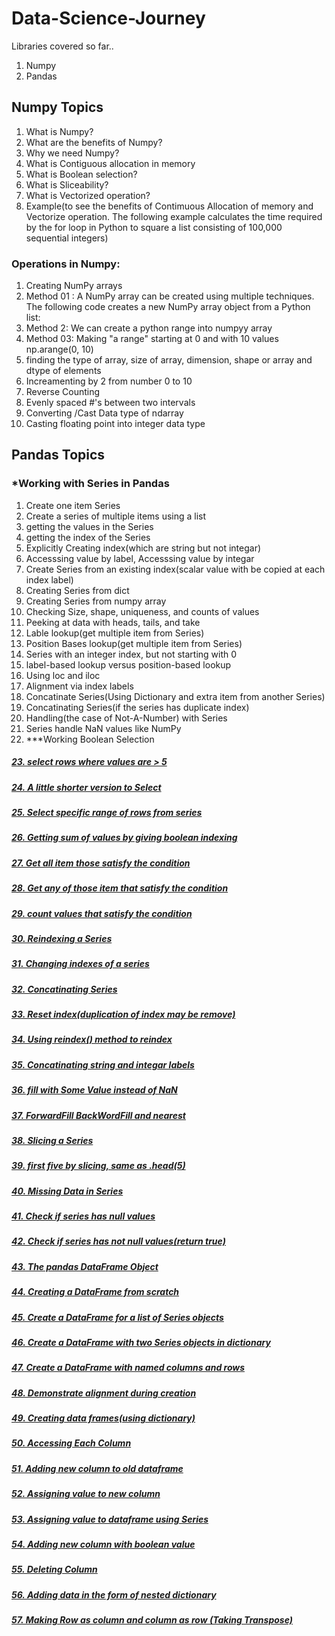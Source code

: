 # Data-Science-Journey
Libraries covered so far..
1. Numpy
2. Pandas

## Numpy Topics
1. What is Numpy?
2. What are the benefits of Numpy?
3. Why we need Numpy?
4. What is Contiguous allocation in memory
5. What is Boolean selection?
6. What is Sliceability?
7. What is Vectorized operation?
8. Example(to see the benefits of Contimuous Allocation of memory and Vectorize operation. The following example calculates the time required by the for loop in Python to square a list consisting of 100,000 sequential integers)
### Operations in Numpy:
1. Creating NumPy arrays
2. Method 01 : A NumPy array can be created using multiple techniques. The following code creates a new NumPy array object from a Python list:
3. Method 2: We can create a python range into numpyy array
4. Method 03: Making "a range" starting at 0 and with 10 values np.arange(0, 10)
5. finding the type of array, size of array, dimension, shape or array and dtype of elements
6. Increamenting by 2 from number 0 to 10
7. Reverse Counting
8. Evenly spaced #'s between two intervals
9. Converting /Cast Data type of ndarray
10. Casting floating point into integer data type
## Pandas Topics
### *Working with Series in Pandas
1. Create one item Series
2. Create a series of multiple items using a list
3. getting the values in the Series
4. getting the index of the Series
5. Explicitly Creating index(which are string but not integar)
6. Accesssing value by label, Accesssing value by integar
7. Create Series from an existing index(scalar value with be copied at each index label)
8. Creating Series from dict
9. Creating Series from numpy array
10. Checking Size, shape, uniqueness, and counts of values
11. Peeking at data with heads, tails, and take
12. Lable lookup(get multiple item from Series)
13. Position Bases lookup(get multiple item from Series)
14. Series with an integer index, but not starting with 0
15. label-based lookup versus position-based lookup
16. Using loc and iloc
17. Alignment via index labels
18. Concatinate Series(Using Dictionary and extra item from another Series)
19. Concatinating Series(if the series has duplicate index)
20. Handling(the case of Not-A-Number) with Series
21. Series handle NaN values like NumPy
22. ***Working Boolean Selection
##### [23. select rows where values are > 5](https://github.com/Muhammad-Usama-07/Data-Science-Journey/blob/82be42cd535146dc9dbd30800f13823f94a83d3c/.ipynb_checkpoints/PandasWork-checkpoint.ipynb)
##### [24. A little shorter version to Select](https://github.com/Muhammad-Usama-07/Data-Science-Journey/blob/180d971fa581000561561fee6ccac829be509a83/.ipynb_checkpoints/PandasWork-checkpoint.ipynb)
##### [25. Select specific range of rows from series](https://github.com/Muhammad-Usama-07/Data-Science-Journey/blob/8eb3d6cd200c865996c7ed8bb8ced74efda08eda/.ipynb_checkpoints/PandasWork-checkpoint.ipynb)
##### [26. Getting sum of values by giving boolean indexing](https://github.com/Muhammad-Usama-07/Data-Science-Journey/blob/d49ef1e6ab433abb98d97af896634a24b6c637a7/.ipynb_checkpoints/PandasWork-checkpoint.ipynb)
##### [27. Get all item those satisfy the condition](https://github.com/Muhammad-Usama-07/Data-Science-Journey/blob/320486493e6081a801bfe4a3b1e6b4ced33b8f4d/.ipynb_checkpoints/PandasWork-checkpoint.ipynb)
##### [28. Get any of those item that satisfy the condition](https://github.com/Muhammad-Usama-07/Data-Science-Journey/blob/0c33ad0ba64bc3c34db4c0198d7de101bf039a70/.ipynb_checkpoints/PandasWork-checkpoint.ipynb)
##### [29. count values that satisfy the condition](https://github.com/Muhammad-Usama-07/Data-Science-Journey/blob/81ea218a457c861c99a09a83d803c79ce20e3922/.ipynb_checkpoints/PandasWork-checkpoint.ipynb)
##### [30. Reindexing a Series](https://github.com/Muhammad-Usama-07/Data-Science-Journey/blob/14bec33bccaa78a0914af3895775ec4f1cd34c9e/.ipynb_checkpoints/PandasWork-checkpoint.ipynb)
##### [31. Changing indexes of a series](https://github.com/Muhammad-Usama-07/Data-Science-Journey/blob/e76c248b57581cfc15545ab9b0f5b65633a4be42/.ipynb_checkpoints/PandasWork-checkpoint.ipynb)
##### [32. Concatinating Series](https://github.com/Muhammad-Usama-07/Data-Science-Journey/blob/ff2143d05b56e1a96819fb1f514d98ad9db85bf8/.ipynb_checkpoints/PandasWork-checkpoint.ipynb)
##### [33. Reset index(duplication of index may be remove)](https://github.com/Muhammad-Usama-07/Data-Science-Journey/blob/031a70845a4758464e3478ca2717d856e38646d3/.ipynb_checkpoints/PandasWork-checkpoint.ipynb)
##### [34. Using reindex() method to reindex](https://github.com/Muhammad-Usama-07/Data-Science-Journey/blob/7429dd763205a66b47bdf00497fb7411b503901f/.ipynb_checkpoints/PandasWork-checkpoint.ipynb)
##### [35. Concatinating string and integar labels](https://github.com/Muhammad-Usama-07/Data-Science-Journey/blob/f735e5bbf6cdac7087ff4892cd63651f5f493f69/.ipynb_checkpoints/PandasWork-checkpoint.ipynb)
##### [36. fill with Some Value instead of NaN](https://github.com/Muhammad-Usama-07/Data-Science-Journey/blob/e2a4bef5767410d0248514ce6e7fb1cc2ae4f2aa/.ipynb_checkpoints/PandasWork-checkpoint.ipynb)
##### [37. ForwardFill BackWordFill and nearest](https://github.com/Muhammad-Usama-07/Data-Science-Journey/blob/642b8f2e9f9532f56eb5725fea6d0461c6fed39f/.ipynb_checkpoints/PandasWork-checkpoint.ipynb)
##### [38. Slicing a Series](https://github.com/Muhammad-Usama-07/Data-Science-Journey/blob/abba83fcb4abc230f1f1ecbdadd47d148b09785a/.ipynb_checkpoints/PandasWork-checkpoint.ipynb)
##### [39. first five by slicing, same as .head(5)](https://github.com/Muhammad-Usama-07/Data-Science-Journey/blob/70f49288e9c592b0704855a61213faa09310f484/.ipynb_checkpoints/PandasWork-checkpoint.ipynb)
##### [40. Missing Data in Series](https://github.com/Muhammad-Usama-07/Data-Science-Journey/blob/d027fa6a1782edc81969d8300e803db818374a28/.ipynb_checkpoints/PandasWork-checkpoint.ipynb)
##### [41. Check if series has null values](https://github.com/Muhammad-Usama-07/Data-Science-Journey/blob/b6f6eb9813717269d93454e26e5dcd2768d57440/.ipynb_checkpoints/PandasWork-checkpoint.ipynb)
##### [42. Check if series has not null values(return true)](https://github.com/Muhammad-Usama-07/Data-Science-Journey/blob/5d1c930a1dc9c3ea7bb63804990b96af88c5b0d8/.ipynb_checkpoints/PandasWork-checkpoint.ipynb)
##### [43. The pandas DataFrame Object](https://github.com/Muhammad-Usama-07/Data-Science-Journey/blob/f777322269cf34daf671dbe058366a137b2662ee/.ipynb_checkpoints/PandasWork-checkpoint.ipynb)
##### [44. Creating a DataFrame from scratch](https://github.com/Muhammad-Usama-07/Data-Science-Journey/blob/fbb1aeac5483ea48c150ff8a143c26ee4a725ff0/.ipynb_checkpoints/PandasWork-checkpoint.ipynb)
##### [45. Create a DataFrame for a list of Series objects](https://github.com/Muhammad-Usama-07/Data-Science-Journey/blob/9a71ec5f84e51318a1fe4bf0086eb77cd03b2553/.ipynb_checkpoints/PandasWork-checkpoint.ipynb)
##### [46. Create a DataFrame with two Series objects in dictionary](https://github.com/Muhammad-Usama-07/Data-Science-Journey/blob/310bceea6e53f866176881696d94cc48fe8fd438/.ipynb_checkpoints/PandasWork-checkpoint.ipynb)
##### [47. Create a DataFrame with named columns and rows](https://github.com/Muhammad-Usama-07/Data-Science-Journey/blob/3813f244d16271cd05e0290292cf51df5e637a3a/.ipynb_checkpoints/PandasWork-checkpoint.ipynb)
##### [48. Demonstrate alignment during creation](https://github.com/Muhammad-Usama-07/Data-Science-Journey/blob/3813f244d16271cd05e0290292cf51df5e637a3a/.ipynb_checkpoints/PandasWork-checkpoint.ipynb)
##### [49. Creating data frames(using dictionary)](https://github.com/Muhammad-Usama-07/Data-Science-Journey/blob/20de00ba5c2676b18abc71705749b44813163355/.ipynb_checkpoints/PandasWork-checkpoint.ipynb)
##### [50. Accessing Each Column](https://github.com/Muhammad-Usama-07/Data-Science-Journey/blob/445ffbfb17b17e5381fbcc69ce7b1f5790576427/.ipynb_checkpoints/PandasWork-checkpoint.ipynb)
##### [51. Adding new column to old dataframe](https://github.com/Muhammad-Usama-07/Data-Science-Journey/blob/acb367e1116d576050fa33a3773b35e27427f80c/.ipynb_checkpoints/PandasWork-checkpoint.ipynb)
##### [52. Assigning value to new column](https://github.com/Muhammad-Usama-07/Data-Science-Journey/blob/8eded8388a5c3b8e8cfebed800a790f96e9bfafe/.ipynb_checkpoints/PandasWork-checkpoint.ipynb)
##### [53. Assigning value to dataframe using Series](https://github.com/Muhammad-Usama-07/Data-Science-Journey/blob/67aba85a556f9777051c94f665b1d3db93895abe/.ipynb_checkpoints/PandasWork-checkpoint.ipynb)
##### [54. Adding new column with boolean value](https://github.com/Muhammad-Usama-07/Data-Science-Journey/blob/d1a11daf428bbf9e81c0cc47ca062eda6ec29a98/.ipynb_checkpoints/PandasWork-checkpoint.ipynb)
##### [55. Deleting Column](https://github.com/Muhammad-Usama-07/Data-Science-Journey/blob/326679c5204d7ab873a0e77a880202caeb80b9f9/.ipynb_checkpoints/PandasWork-checkpoint.ipynb)
##### [56. Adding data in the form of nested dictionary](https://github.com/Muhammad-Usama-07/Data-Science-Journey/blob/7e22e666981fe907968cb9c5e3139ea0c1d1f752/.ipynb_checkpoints/PandasWork-checkpoint.ipynb)
##### [57. Making Row as column and column as row (Taking Transpose)](https://github.com/Muhammad-Usama-07/Data-Science-Journey/blob/86613dcd5ef320d69fcc5be36472b9163f744fab/.ipynb_checkpoints/PandasWork-checkpoint.ipynb)
